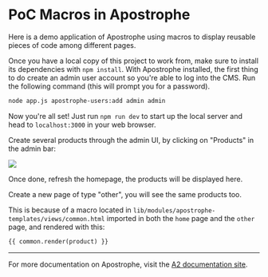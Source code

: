 # PoC Macros in Apostrophe

Here is a demo application of Apostrophe using macros to display reusable pieces of code among different pages.

Once you have a local copy of this project to work from, make sure to install its dependencies with `npm install`. With Apostrophe installed, the first thing to do create an admin user account so you're able to log into the CMS. Run the following command (this will prompt you for a password).

```bash
node app.js apostrophe-users:add admin admin
```

Now you're all set! Just run `npm run dev` to start up the local server and head to `localhost:3000` in your web browser.

Create several products through the admin UI, by clicking on "Products" in the admin bar:

![](https://github.com/falkodev/apos-nuxt-demo/raw/master/.readme-assets/admin-bar.png)

Once done, refresh the homepage, the products will be displayed here.

Create a new page of type "other", you will see the same products too.

This is because of a macro located in `lib/modules/apostrophe-templates/views/common.html` imported in both the `home` page and the `other` page, and rendered with this:

```html
{{ common.render(product) }}
```

---------------

For more documentation on Apostrophe, visit the [A2 documentation site](http://apostrophecms.com).


